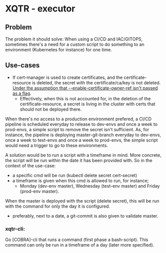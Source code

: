 # XQTR - executor

## Problem
The problem it should solve: 
When using a CI/CD and IAC/GITOPS, sometimes there's a need for a custom script to do something to an environment (Kubernetes for instance) for one time.

## Use-cases
- If cert-manager is used to create certificates, and the certificate-resource is deleted, the secret with the certificate/ca/key is not deleted. [Under the assumption that --enable-certificate-owner-ref isn't passed as a flag](https://cert-manager.io/docs/usage/certificate/#cleaning-up-secrets-when-certificates-are-deleted). 
  - Effectively, when this is not accounted for, in the deletion of the certificate-resource, a secret is living in the cluster with certs that should not be deployed there. 

When there's no access to a production environment prefered, a CI/CD pipeline is scheduled everyday to release to dev-envs and once a week to prod-envs, a simple script to remove the secret isn't sufficient. 
As, for instance, the pipeline is deploying master-git-branch everyday to dev-envs, once a week to test-envs and once a week to prod-envs, the simple script would need a trigger to go to these environments.

A solution would be to run a script with a timeframe in mind. More concrete, the script will be run within the date it has been provided with. 
So in the context of the use-case: 
- a specific cmd will be run (kubectl delete secret cert-secret)
- a timeframe is given when this cmd is allowed to run, for instance;
  - Monday (dev-env master), Wednesday (test-env master) and Friday (prod-env master).

When the master is deployed with the script (delete secret), this will be run with the command for only the day it is configured.
- preferably, next to a date, a git-commit is also given to validate master.

### xqtr-cli:
Go [COBRA]-cli that runs a command (first phase a bash-script). This command can only be run in a timeframe of a day (later more specified).
